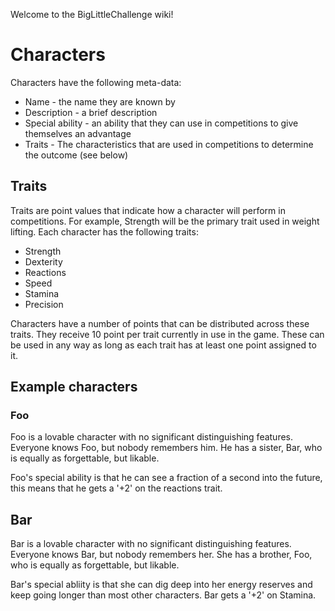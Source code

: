 Welcome to the BigLittleChallenge wiki!

# Characters

Characters have the following meta-data:

  * Name - the name they are known by
  * Description - a brief description
  * Special ability - an ability that they can use in competitions to
    give themselves an advantage
  * Traits - The characteristics that are used in competitions to
    determine the outcome (see below)
		
## Traits
		
Traits are point values that indicate how a character will perform in
competitions. For example, Strength will be the primary trait used in
weight lifting. Each character has the following traits:
		
  * Strength
  * Dexterity
  * Reactions
  * Speed
  * Stamina
  * Precision
					
Characters have a number of points that can be distributed across
these traits. They receive 10 point per trait currently in use in the
game. These can be used in any way as long as each trait has at least
one point assigned to it.
					
## Example characters
					
### Foo
					
Foo is a lovable character with no significant distinguishing
features. Everyone knows Foo, but nobody remembers him. He has a
sister, Bar, who is equally as forgettable, but likable.

Foo's special ability is that he can see a fraction of a second into
the future, this means that he gets a '+2' on the reactions trait.

## Bar
					
Bar is a lovable character with no significant distinguishing
features. Everyone knows Bar, but nobody remembers her. She has a
brother, Foo, who is equally as forgettable, but likable.

Bar's special abliity is that she can dig deep into her energy
reserves and keep going longer than most other characters. Bar gets a
'+2' on Stamina.
					
